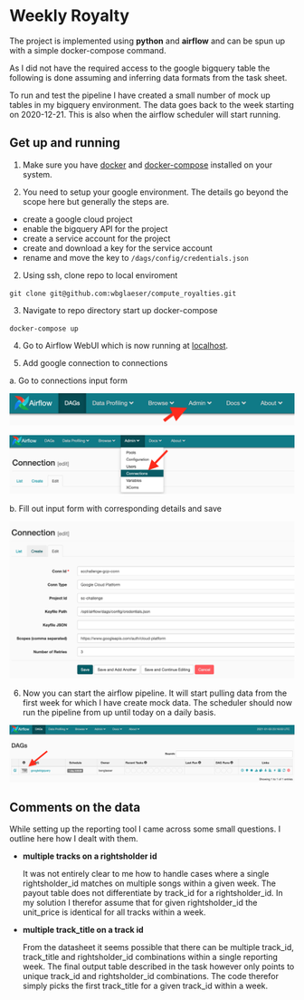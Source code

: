 # Weekly Royalty

The project is implemented using **python** and **airflow** and can be spun up with a simple docker-compose command.

As I did not have the required access to the google bigquery table the following is done assuming and inferring data formats from the task sheet.

To run and test the pipeline I have created a small number of mock up tables in my bigquery environment. The data goes back to the week starting on 2020-12-21. This is also when the airflow scheduler will start running.

## Get up and running

1. Make sure you have [docker](https://docs.docker.com/engine/install/) and [docker-compose](https://docs.docker.com/compose/install/) installed on your system.

2. You need to setup your google environment. The details go beyond the scope here but generally the steps are.

  * create a google cloud project
  * enable the bigquery API for the project
  * create a service account for the project
  * create and download a key for the service account
  * rename and move the key to `/dags/config/credentials.json`

2. Using ssh, clone repo to local enviroment

  `git clone git@github.com:wbglaeser/compute_royalties.git`

3. Navigate to repo directory start up docker-compose

  `docker-compose up`

4. Go to Airflow WebUI which is now running at [localhost](http://localhost:8080/admin/).

5. Add google connection to connections

  a. Go to connections input form

  ![Navigation Tag](docs/admin.png)

  ![Connection Tag](docs/connections.png)

  b. Fill out input form with corresponding details and save

  ![Details Tag](docs/details.png)

6. Now you can start the airflow pipeline. It will start pulling data from the first week for which I have create mock data. The scheduler should now run the pipeline from up until today on a daily basis.

![Start Dag](docs/start_dag.png)


## Comments on the data

While setting up the reporting tool I came across some small questions. I outline here how I dealt with them.

* **multiple tracks on a rightsholder id**

  It was not entirely clear to me how to handle cases where a single rightsholder_id matches on multiple songs within a given week. The payout table does not differentiate by track_id for a rightsholder_id. In my solution I therefor assume that for given rightsholder_id the unit_price is identical for all tracks within a week.

* **multiple track_title on a track id**

  From the datasheet it seems possible that there can be multiple track_id, track_title and rightsholder_id combinations within a single reporting week. The final output table described in the task however only points to unique track_id and rightsholder_id combinations. The code therefor simply picks the first track_title for a given track_id within a week.
